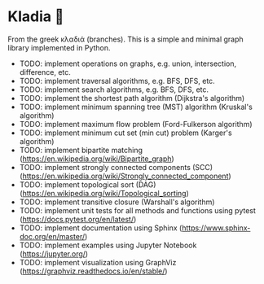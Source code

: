 # Kladia  🌿

From the greek κλαδιά (branches). This is a simple and minimal graph library implemented in Python.

- TODO: implement operations on graphs, e.g. union, intersection, difference, etc.
- TODO: implement traversal algorithms, e.g. BFS, DFS, etc.
- TODO: implement search algorithms, e.g. BFS, DFS, etc.
- TODO: implement the shortest path algorithm (Dijkstra's algorithm)
- TODO: implement minimum spanning tree (MST) algorithm (Kruskal's algorithm)
- TODO: implement maximum flow problem (Ford-Fulkerson algorithm)
- TODO: implement minimum cut set (min cut) problem (Karger's algorithm)
- TODO: implement bipartite matching  (https://en.wikipedia.org/wiki/Bipartite_graph)
- TODO: implement strongly connected components (SCC) (https://en.wikipedia.org/wiki/Strongly_connected_component)
- TODO: implement topological sort (DAG) (https://en.wikipedia.org/wiki/Topological_sorting)
- TODO: implement transitive closure (Warshall's algorithm)
- TODO: implement unit tests for all methods and functions using pytest (https://docs.pytest.org/en/latest/)
- TODO: implement documentation using Sphinx (https://www.sphinx-doc.org/en/master/)
- TODO: implement examples using Jupyter Notebook (https://jupyter.org/)
- TODO: implement visualization using GraphViz (https://graphviz.readthedocs.io/en/stable/)

